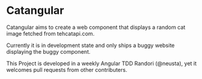 # Catangular

Catangular aims to create a web component that displays a random cat image fetched from tehcatapi.com.

Currently it is in development state and only ships a buggy website displaying the buggy component.


This Project is developed in a weekly Angular TDD Randori (@neusta), yet it welcomes pull requests from other contributers.
